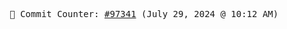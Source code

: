 <p align="center">
    <samp>
        📮 Commit Counter: <a href="https://github.com/Javascript-void0/Javascript-void0/commits/main">#97341</a> (July 29, 2024 @ 10:12 AM)
    </samp>
</p>